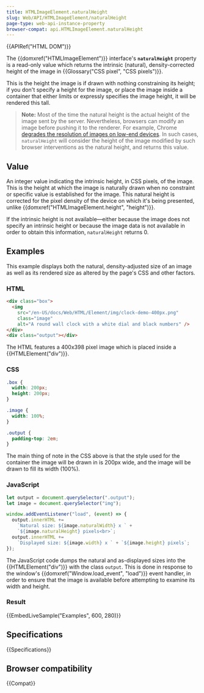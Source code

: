 ```yaml
---
title: HTMLImageElement.naturalHeight
slug: Web/API/HTMLImageElement/naturalHeight
page-type: web-api-instance-property
browser-compat: api.HTMLImageElement.naturalHeight
---
```


{{APIRef("HTML DOM")}}

The {{domxref("HTMLImageElement")}} interface's
**`naturalHeight`** property is a read-only value which
returns the intrinsic (natural), density-corrected height of the image in
{{Glossary("CSS pixel", "CSS pixels")}}.

This is the height the image is if
drawn with nothing constraining its height; if you don't specify a height for the image,
or place the image inside a container that either limits or expressly specifies the
image height, it will be rendered this tall.

> **Note:** Most of the time the natural height is the actual height of the image sent by the server.
> Nevertheless, browsers can modify an image before pushing it to the renderer. For example, Chrome
> [degrades the resolution of images on low-end devices](https://bugs.chromium.org/p/chromium/issues/detail?id=1187043#c7). In such cases, `naturalHeight` will consider the height of the image modified
> by such browser interventions as the natural height, and returns this value.

## Value

An integer value indicating the intrinsic height, in CSS pixels, of the image. This is
the height at which the image is naturally drawn when no constraint or specific value is
established for the image. This natural height is corrected for the pixel density of the
device on which it's being presented, unlike {{domxref("HTMLImageElement.height",
  "height")}}.

If the intrinsic height is not available—either because the image does not specify an
intrinsic height or because the image data is not available in order to obtain this
information, `naturalHeight` returns 0.

## Examples

This example displays both the natural, density-adjusted size of an image as well as
its rendered size as altered by the page's CSS and other factors.

### HTML

```html
<div class="box">
  <img
    src="/en-US/docs/Web/HTML/Element/img/clock-demo-400px.png"
    class="image"
    alt="A round wall clock with a white dial and black numbers" />
</div>
<div class="output"></div>
```

The HTML features a 400x398 pixel image which is placed inside a
{{HTMLElement("div")}}.

### CSS

```css
.box {
  width: 200px;
  height: 200px;
}

.image {
  width: 100%;
}

.output {
  padding-top: 2em;
}
```

The main thing of note in the CSS above is that the style used for the container the
image will be drawn in is 200px wide, and the image will be drawn to fill its width
(100%).

### JavaScript

```js
let output = document.querySelector(".output");
let image = document.querySelector("img");

window.addEventListener("load", (event) => {
  output.innerHTML +=
    `Natural size: ${image.naturalWidth} x ` +
    `${image.naturalHeight} pixels<br>`;
  output.innerHTML +=
    `Displayed size: ${image.width} x ` + `${image.height} pixels`;
});
```

The JavaScript code dumps the natural and as-displayed sizes into the
{{HTMLElement("div")}} with the class `output`. This is done in response to
the window's {{domxref("Window.load_event", "load")}} event handler, in order to ensure
that the image is available before attempting to examine its width and height.

### Result

{{EmbedLiveSample("Examples", 600, 280)}}

## Specifications

{{Specifications}}

## Browser compatibility

{{Compat}}
